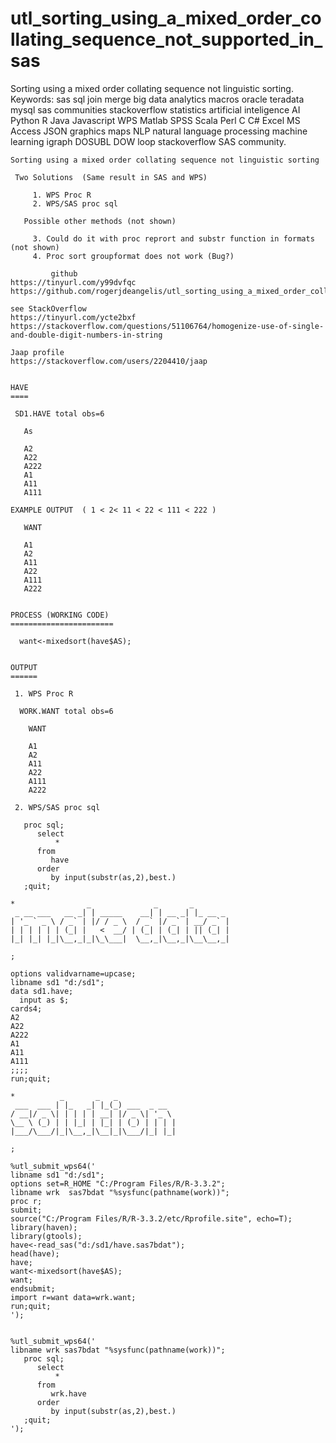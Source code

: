 # utl_sorting_using_a_mixed_order_collating_sequence_not_supported_in_sas
Sorting using a mixed order collating sequence not linguistic sorting.  Keywords: sas sql join merge big data analytics macros oracle teradata mysql sas communities stackoverflow statistics artificial inteligence AI Python R Java Javascript WPS Matlab SPSS Scala Perl C C# Excel MS Access JSON graphics maps NLP natural language processing machine learning igraph DOSUBL DOW loop stackoverflow SAS community.

    Sorting using a mixed order collating sequence not linguistic sorting

     Two Solutions  (Same result in SAS and WPS)

         1. WPS Proc R
         2. WPS/SAS proc sql

       Possible other methods (not shown)

         3. Could do it with proc reprort and substr function in formats (not shown)
         4. Proc sort groupformat does not work (Bug?)
         
             github
    https://tinyurl.com/y99dvfqc
    https://github.com/rogerjdeangelis/utl_sorting_using_a_mixed_order_collating_sequence_not_supported_in_sas

    see StackOverflow
    https://tinyurl.com/ycte2bxf
    https://stackoverflow.com/questions/51106764/homogenize-use-of-single-and-double-digit-numbers-in-string

    Jaap profile
    https://stackoverflow.com/users/2204410/jaap


    HAVE
    ====

     SD1.HAVE total obs=6

       As

       A2
       A22
       A222
       A1
       A11
       A111

    EXAMPLE OUTPUT  ( 1 < 2< 11 < 22 < 111 < 222 )

       WANT

       A1
       A2
       A11
       A22
       A111
       A222


    PROCESS (WORKING CODE)
    =======================

      want<-mixedsort(have$AS);


    OUTPUT
    ======

     1. WPS Proc R

      WORK.WANT total obs=6

        WANT

        A1
        A2
        A11
        A22
        A111
        A222

     2. WPS/SAS proc sql

       proc sql;
          select
              *
          from
             have
          order
             by input(substr(as,2),best.)
       ;quit;

    *                _              _       _
     _ __ ___   __ _| | _____    __| | __ _| |_ __ _
    | '_ ` _ \ / _` | |/ / _ \  / _` |/ _` | __/ _` |
    | | | | | | (_| |   <  __/ | (_| | (_| | || (_| |
    |_| |_| |_|\__,_|_|\_\___|  \__,_|\__,_|\__\__,_|

    ;

    options validvarname=upcase;
    libname sd1 "d:/sd1";
    data sd1.have;
      input as $;
    cards4;
    A2
    A22
    A222
    A1
    A11
    A111
    ;;;;
    run;quit;

    *          _       _   _
     ___  ___ | |_   _| |_(_) ___  _ __
    / __|/ _ \| | | | | __| |/ _ \| '_ \
    \__ \ (_) | | |_| | |_| | (_) | | | |
    |___/\___/|_|\__,_|\__|_|\___/|_| |_|

    ;

    %utl_submit_wps64('
    libname sd1 "d:/sd1";
    options set=R_HOME "C:/Program Files/R/R-3.3.2";
    libname wrk  sas7bdat "%sysfunc(pathname(work))";
    proc r;
    submit;
    source("C:/Program Files/R/R-3.3.2/etc/Rprofile.site", echo=T);
    library(haven);
    library(gtools);
    have<-read_sas("d:/sd1/have.sas7bdat");
    head(have);
    have;
    want<-mixedsort(have$AS);
    want;
    endsubmit;
    import r=want data=wrk.want;
    run;quit;
    ');


    %utl_submit_wps64('
    libname wrk sas7bdat "%sysfunc(pathname(work))";
       proc sql;
          select
              *
          from
             wrk.have
          order
             by input(substr(as,2),best.)
       ;quit;
    ');

